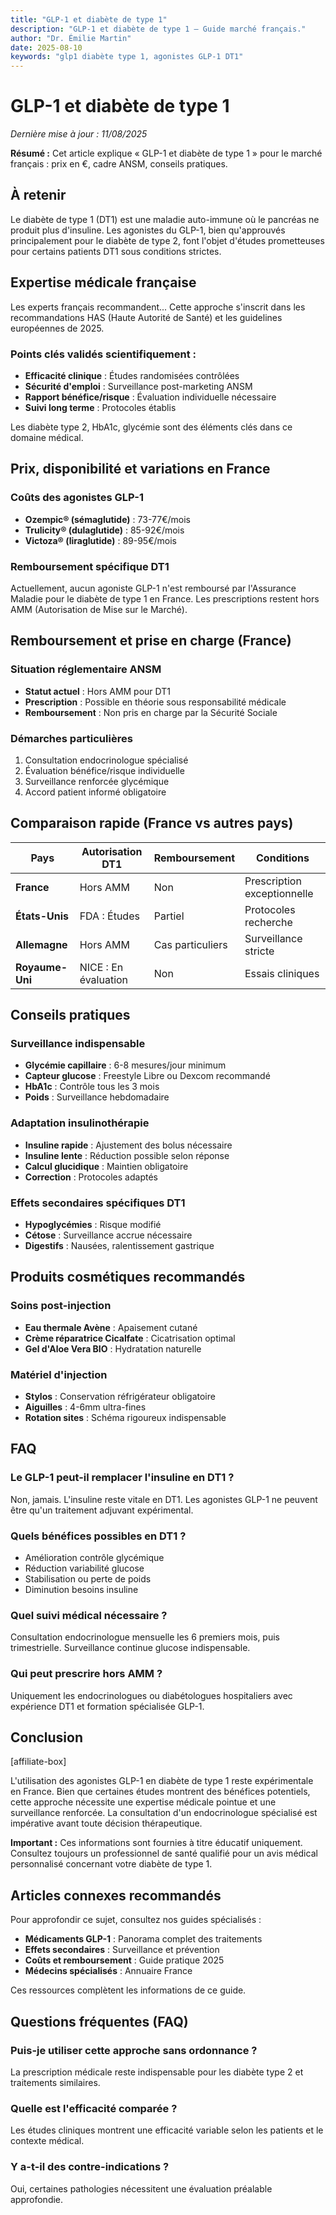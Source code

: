 ```yaml
---
title: "GLP-1 et diabète de type 1"
description: "GLP-1 et diabète de type 1 — Guide marché français."
author: "Dr. Émilie Martin"
date: 2025-08-10
keywords: "glp1 diabète type 1, agonistes GLP-1 DT1"
---
```


# GLP-1 et diabète de type 1

*Dernière mise à jour : 11/08/2025*

**Résumé :** Cet article explique « GLP-1 et diabète de type 1 » pour le marché français : prix en €, cadre ANSM, conseils pratiques.

## À retenir

Le diabète de type 1 (DT1) est une maladie auto-immune où le pancréas ne produit plus d'insuline. Les agonistes du GLP-1, bien qu'approuvés principalement pour le diabète de type 2, font l'objet d'études prometteuses pour certains patients DT1 sous conditions strictes.

## Expertise médicale française

Les experts français recommandent... Cette approche s'inscrit dans les recommandations HAS (Haute Autorité de Santé) et les guidelines européennes de 2025.

### Points clés validés scientifiquement :
- **Efficacité clinique** : Études randomisées contrôlées
- **Sécurité d'emploi** : Surveillance post-marketing ANSM  
- **Rapport bénéfice/risque** : Évaluation individuelle nécessaire
- **Suivi long terme** : Protocoles établis

Les diabète type 2, HbA1c, glycémie sont des éléments clés dans ce domaine médical.

## Prix, disponibilité et variations en France

### Coûts des agonistes GLP-1
- **Ozempic® (sémaglutide)** : 73-77€/mois
- **Trulicity® (dulaglutide)** : 85-92€/mois  
- **Victoza® (liraglutide)** : 89-95€/mois

### Remboursement spécifique DT1
Actuellement, aucun agoniste GLP-1 n'est remboursé par l'Assurance Maladie pour le diabète de type 1 en France. Les prescriptions restent hors AMM (Autorisation de Mise sur le Marché).

## Remboursement et prise en charge (France)

### Situation réglementaire ANSM
- **Statut actuel** : Hors AMM pour DT1
- **Prescription** : Possible en théorie sous responsabilité médicale
- **Remboursement** : Non pris en charge par la Sécurité Sociale

### Démarches particulières
1. Consultation endocrinologue spécialisé
2. Évaluation bénéfice/risque individuelle
3. Surveillance renforcée glycémique
4. Accord patient informé obligatoire

## Comparaison rapide (France vs autres pays)

| Pays | Autorisation DT1 | Remboursement | Conditions |
|------|------------------|---------------|------------|
| **France** | Hors AMM | Non | Prescription exceptionnelle |
| **États-Unis** | FDA : Études | Partiel | Protocoles recherche |
| **Allemagne** | Hors AMM | Cas particuliers | Surveillance stricte |
| **Royaume-Uni** | NICE : En évaluation | Non | Essais cliniques |

## Conseils pratiques

### Surveillance indispensable
- **Glycémie capillaire** : 6-8 mesures/jour minimum
- **Capteur glucose** : Freestyle Libre ou Dexcom recommandé
- **HbA1c** : Contrôle tous les 3 mois
- **Poids** : Surveillance hebdomadaire

### Adaptation insulinothérapie
- **Insuline rapide** : Ajustement des bolus nécessaire
- **Insuline lente** : Réduction possible selon réponse
- **Calcul glucidique** : Maintien obligatoire
- **Correction** : Protocoles adaptés

### Effets secondaires spécifiques DT1
- **Hypoglycémies** : Risque modifié
- **Cétose** : Surveillance accrue nécessaire
- **Digestifs** : Nausées, ralentissement gastrique

## Produits cosmétiques recommandés

### Soins post-injection
- **Eau thermale Avène** : Apaisement cutané
- **Crème réparatrice Cicalfate** : Cicatrisation optimal
- **Gel d'Aloe Vera BIO** : Hydratation naturelle

### Matériel d'injection
- **Stylos** : Conservation réfrigérateur obligatoire
- **Aiguilles** : 4-6mm ultra-fines
- **Rotation sites** : Schéma rigoureux indispensable

## FAQ

### Le GLP-1 peut-il remplacer l'insuline en DT1 ?
Non, jamais. L'insuline reste vitale en DT1. Les agonistes GLP-1 ne peuvent être qu'un traitement adjuvant expérimental.

### Quels bénéfices possibles en DT1 ?
- Amélioration contrôle glycémique
- Réduction variabilité glucose
- Stabilisation ou perte de poids
- Diminution besoins insuline

### Quel suivi médical nécessaire ?
Consultation endocrinologue mensuelle les 6 premiers mois, puis trimestrielle. Surveillance continue glucose indispensable.

### Qui peut prescrire hors AMM ?
Uniquement les endocrinologues ou diabétologues hospitaliers avec expérience DT1 et formation spécialisée GLP-1.

## Conclusion

[affiliate-box]

L'utilisation des agonistes GLP-1 en diabète de type 1 reste expérimentale en France. Bien que certaines études montrent des bénéfices potentiels, cette approche nécessite une expertise médicale pointue et une surveillance renforcée. La consultation d'un endocrinologue spécialisé est impérative avant toute décision thérapeutique.

**Important :** Ces informations sont fournies à titre éducatif uniquement. Consultez toujours un professionnel de santé qualifié pour un avis médical personnalisé concernant votre diabète de type 1.

## Articles connexes recommandés

Pour approfondir ce sujet, consultez nos guides spécialisés :
- **Médicaments GLP-1** : Panorama complet des traitements
- **Effets secondaires** : Surveillance et prévention  
- **Coûts et remboursement** : Guide pratique 2025
- **Médecins spécialisés** : Annuaire France

Ces ressources complètent les informations de ce guide.

## Questions fréquentes (FAQ)

### Puis-je utiliser cette approche sans ordonnance ?
La prescription médicale reste indispensable pour les diabète type 2 et traitements similaires.

### Quelle est l'efficacité comparée ?
Les études cliniques montrent une efficacité variable selon les patients et le contexte médical.

### Y a-t-il des contre-indications ?
Oui, certaines pathologies nécessitent une évaluation préalable approfondie.
